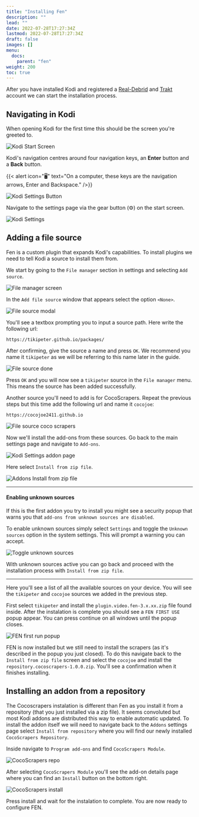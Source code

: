 ```yaml
---
title: "Installing Fen"
description: ""
lead: ""
date: 2022-07-28T17:27:34Z
lastmod: 2022-07-28T17:27:34Z
draft: false
images: []
menu:
  docs:
    parent: "fen"
weight: 200
toc: true
---
```


After you have installed Kodi and registered a [Real-Debrid](https://real-debrid.com/) and [Trakt](https://trakt.tv/auth/join) account we can start the installation process.

## Navigating in Kodi

When opening Kodi for the first time this should be the screen you're greeted to.

![Kodi Start Screen](kodi-start.png)

Kodi's navigation centres around four navigation keys, an **Enter** button and a **Back** button.

{{< alert icon="🖥" text="On a computer, these keys are the navigation arrows, Enter and Backspace." />}}

![Kodi Settings Button](kodi-settings-button.png)

Navigate to the settings page via the gear button (⚙) on the start screen.

![Kodi Settings](kodi-settings.png)


## Adding a file source

Fen is a custom plugin that expands Kodi's capabilities. To install plugins we need to tell Kodi a source to install them from.

We start by going to the `File manager` section in settings and selecting `Add source`.

![File manager screen](file-manager-add-source.png)

In the `Add file source` window that appears select the option `<None>`.

![File source modal](file-source-none.png)

You'll see a textbox prompting you to input a source path. Here write the following url:

```
https://tikipeter.github.io/packages/
```

After confirming, give the source a name and press `OK`. We recommend you name it `tikipeter` as we will be referring to this name later in the guide.

![File source done](file-source-done.png)

Press `OK` and you will now see a `tikipeter` source in the `File manager` menu. This means the source has been added successfully.

Another source you'll need to add is for CocoScrapers. Repeat the previous steps but this time add the following url and name it `cocojoe`:

```
https://cocojoe2411.github.io
```

![File source coco scrapers](file-source-coco.png)

Now we'll install the add-ons from these sources. Go back to the main settings page and navigate to `Add-ons`.

![Kodi Settings addon page](kodi-settings-addon.png)

Here select `Install from zip file`.

![Addons Install from zip file](addons-install-from-zip.png)

___

#### Enabling unknown sources

If this is the first addon you try to install you might see a security popup that warns you that `add-ons from unknown sources are disabled`.

To enable unknown sources simply select `Settings` and toggle the `Unknown sources` option in the system settings. This will prompt a warning you can accept.

![Toggle unknown sources](unknown-sources.png)

With unknown sources active you can go back and proceed with the installation process with `Install from zip file`.

___

Here you'll see a list of all the available sources on your device. You will see the `tikipeter` and `cocojoe` sources we added in the previous step.

First select `tikipeter` and install the `plugin.video.fen-3.x.xx.zip` file found inside.
After the instalation is complete you should see a `FEN FIRST USE` popup appear. You can press continue on all windows until the popup closes.

![FEN first run popup](fen-first-run-popup.png)

FEN is now installed but we still need to install the scrapers (as it's described in the popup you just closed). To do this navigate back to the `Install from zip file` screen and select the `cocojoe` and install the `repository.cocoscrapers-1.0.0.zip`. You'll see a confirmation when it finishes installing.

## Installing an addon from a repository

The Cocoscrapers instalation is different than Fen as you install it from a repository (that you just installed via a zip file). It seems convoluted but most Kodi addons are distributed this way to enable automatic updated. To install the addon itself we will need to navigate back to the `Addons` settings page select `Install from repository` where you will find our newly installed `CocoScrapers Repository`.

Inside navigate to `Program add-ons` and find `CocoScrapers Module`.

![CocoScrapers repo](cocoscrapers-module.png)

After selecting `CocoScrapers Module` you'll see the add-on details page where you can find an `Install` button on the bottom right.

![CocoScrapers install](cocoscrapers-install.png)

Press install and wait for the instalation to complete. You are now ready to configure FEN.

